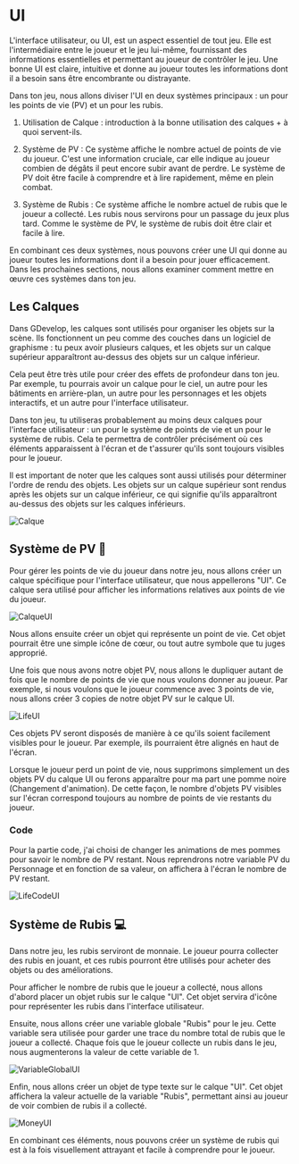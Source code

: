 # UI 

L'interface utilisateur, ou UI, est un aspect essentiel de tout jeu. Elle est l'intermédiaire entre le joueur et le jeu lui-même, fournissant des informations essentielles et permettant au joueur de contrôler le jeu. Une bonne UI est claire, intuitive et donne au joueur toutes les informations dont il a besoin sans être encombrante ou distrayante.

Dans ton jeu, nous allons diviser l'UI en deux systèmes principaux : un pour les points de vie (PV) et un pour les rubis.

1. Utilisation de Calque : introduction à la bonne utilisation des calques + à quoi servent-ils.

2. Système de PV : Ce système affiche le nombre actuel de points de vie du joueur. C'est une information cruciale, car elle indique au joueur combien de dégâts il peut encore subir avant de perdre. Le système de PV doit être facile à comprendre et à lire rapidement, même en plein combat.

3. Système de Rubis : Ce système affiche le nombre actuel de rubis que le joueur a collecté. Les rubis nous servirons pour un passage du jeux plus tard. Comme le système de PV, le système de rubis doit être clair et facile à lire.

En combinant ces deux systèmes, nous pouvons créer une UI qui donne au joueur toutes les informations dont il a besoin pour jouer efficacement. Dans les prochaines sections, nous allons examiner comment mettre en œuvre ces systèmes dans ton jeu.

## Les Calques

Dans GDevelop, les calques sont utilisés pour organiser les objets sur la scène. Ils fonctionnent un peu comme des couches dans un logiciel de graphisme : tu peux avoir plusieurs calques, et les objets sur un calque supérieur apparaîtront au-dessus des objets sur un calque inférieur.

Cela peut être très utile pour créer des effets de profondeur dans ton jeu. Par exemple, tu pourrais avoir un calque pour le ciel, un autre pour les bâtiments en arrière-plan, un autre pour les personnages et les objets interactifs, et un autre pour l'interface utilisateur.

Dans ton jeu, tu utiliseras probablement au moins deux calques pour l'interface utilisateur : un pour le système de points de vie et un pour le système de rubis. Cela te permettra de contrôler précisément où ces éléments apparaissent à l'écran et de t'assurer qu'ils sont toujours visibles pour le joueur.

Il est important de noter que les calques sont aussi utilisés pour déterminer l'ordre de rendu des objets. Les objets sur un calque supérieur sont rendus après les objets sur un calque inférieur, ce qui signifie qu'ils apparaîtront au-dessus des objets sur les calques inférieurs.

![Calque](Images/layers.jpg)

## Système de PV 💝

Pour gérer les points de vie du joueur dans notre jeu, nous allons créer un calque spécifique pour l'interface utilisateur, que nous appellerons "UI". Ce calque sera utilisé pour afficher les informations relatives aux points de vie du joueur.

![CalqueUI](Images/CalqueUI.png)

Nous allons ensuite créer un objet qui représente un point de vie. Cet objet pourrait être une simple icône de cœur, ou tout autre symbole que tu juges approprié.

Une fois que nous avons notre objet PV, nous allons le dupliquer autant de fois que le nombre de points de vie que nous voulons donner au joueur. Par exemple, si nous voulons que le joueur commence avec 3 points de vie, nous allons créer 3 copies de notre objet PV sur le calque UI.

![LifeUI](Images/LifeUI.png)

Ces objets PV seront disposés de manière à ce qu'ils soient facilement visibles pour le joueur. Par exemple, ils pourraient être alignés en haut de l'écran.

Lorsque le joueur perd un point de vie, nous supprimons simplement un des objets PV du calque UI ou ferons apparaître pour ma part une pomme noire (Changement d'animation). De cette façon, le nombre d'objets PV visibles sur l'écran correspond toujours au nombre de points de vie restants du joueur.

### Code

Pour la partie code, j'ai choisi de changer les animations de mes pommes pour savoir le nombre de PV restant.
Nous reprendrons notre variable PV du Personnage et en fonction de sa valeur, on affichera à l'écran le nombre de PV restant.

![LifeCodeUI](Images/LifeCodeUI.png)

## Système de Rubis 💻

Dans notre jeu, les rubis serviront de monnaie. Le joueur pourra collecter des rubis en jouant, et ces rubis pourront être utilisés pour acheter des objets ou des améliorations.

Pour afficher le nombre de rubis que le joueur a collecté, nous allons d'abord placer un objet rubis sur le calque "UI". Cet objet servira d'icône pour représenter les rubis dans l'interface utilisateur.

Ensuite, nous allons créer une variable globale "Rubis" pour le jeu. Cette variable sera utilisée pour garder une trace du nombre total de rubis que le joueur a collecté. Chaque fois que le joueur collecte un rubis dans le jeu, nous augmenterons la valeur de cette variable de 1.

![VariableGlobalUI](Images/VariableGlobalUI.png)

Enfin, nous allons créer un objet de type texte sur le calque "UI". Cet objet affichera la valeur actuelle de la variable "Rubis", permettant ainsi au joueur de voir combien de rubis il a collecté.

![MoneyUI](Images/MoneyUI.png)

En combinant ces éléments, nous pouvons créer un système de rubis qui est à la fois visuellement attrayant et facile à comprendre pour le joueur.
